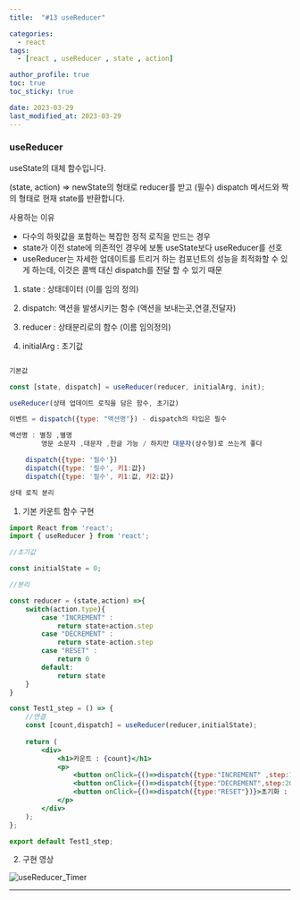 ```yaml
---
title:  "#13 useReducer"

categories:
  - react
tags:
  - [react , useReducer , state , action]

author_profile: true
toc: true
toc_sticky: true

date: 2023-03-29
last_modified_at: 2023-03-29
---
```


### useReducer

useState의 대체 함수입니다. 

(state, action) => newState의 형태로 reducer를 받고 (필수) dispatch 메서드와 짝의 형태로 현재 state를 반환합니다.

사용하는 이유

- 다수의 하윗값을 포함하는 복잡한 정적 로직을 만드는 경우
- state가 이전 state에 의존적인 경우에 보통 useState보다 useReducer를 선호
- useReducer는 자세한 업데이트를 트리거 하는 컴포넌트의 성능을 최적화할 수 있게 하는데, 이것은 콜백 대신 dispatch를 전달 할 수 있기 때문

1) state : 상태데이터 (이를 임의 정의)

2) dispatch: 액션을 발생시키는 함수 (액션을 보내는곳,연결,전달자)

3) reducer : 상태분리로의 함수 (이름 임의정의)

4) initialArg : 초기값

```jsx

기본값

const [state, dispatch] = useReducer(reducer, initialArg, init); 

useReducer(상태 업데이트 로직을 담은 함수, 초기값)

이벤트 = dispatch({type: "액션명"}) - dispatch의 타입은 필수

액션명 : 별칭 ,별명 
        영문 소문자 ,대문자 ,한글 가능 / 하지만 대문자(상수형)로 쓰는게 좋다

    dispatch({type: '필수'})
    dispatch({type: '필수', 키1:값})
    dispatch({type: '필수', 키1:값, 키2:값})

상태 로직 분리
```

1) 기본 카운트 함수 구현

```jsx
import React from 'react';
import { useReducer } from 'react';

//초기값

const initialState = 0;

//분리

const reducer = (state,action) =>{
    switch(action.type){
        case "INCREMENT" : 
            return state+action.step
        case "DECREMENT" : 
            return state-action.step
        case "RESET" : 
            return 0
        default:
            return state
    }
}

const Test1_step = () => {
    //연결
    const [count,dispatch] = useReducer(reducer,initialState);
    
    return (
        <div>
            <h1>카운트 : {count}</h1>
            <p>
                <button onClick={()=>dispatch({type:"INCREMENT" ,step:10})}>10씩 증가 : INCREMENT</button>
                <button onClick={()=>dispatch({type:"DECREMENT",step:20})}>20씩 감소 : DECREMENT</button>
                <button onClick={()=>dispatch({type:"RESET"})}>초기화 : RESET</button>
            </p>
        </div>
    );
};

export default Test1_step;
```

2) 구현 영상

![useReducer_Timer](https://user-images.githubusercontent.com/91298955/228571100-38b1df03-d788-4f8f-9987-63d7f8f8393b.gif)

---
